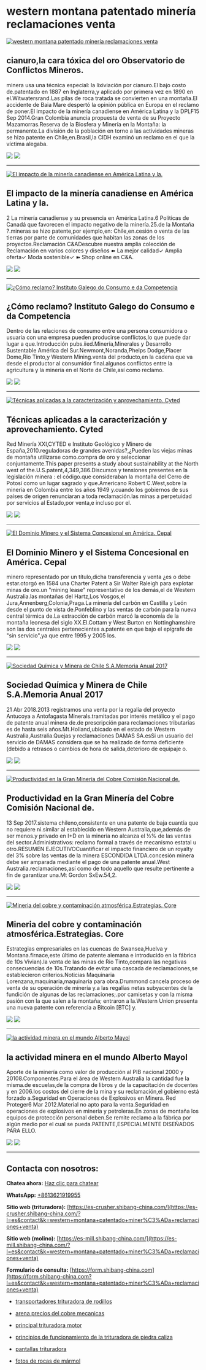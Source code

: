 # western montana patentado minería reclamaciones venta

<a href="https://swt.shibang-china.com/?l=es&img&k=western+montana+patentado+miner%C3%ADa+reclamaciones+venta" target="_blank">![western montana patentado minería reclamaciones venta](http://static.shibang-china.com/all-800x300/1296.jpg)</a>

## cianuro,la cara tóxica del oro Observatorio de Conflictos Mineros.
minera usa una técnica especial: la lixiviación por cianuro.El bajo costo de.patentado en 1887 en Inglaterra,y aplicado por primera vez en 1890 en el.Witwatersrand.Las pilas de roca tratada se convierten en una montaña.El accidente de Baia Mare despertó la opinión pública en Europa en el reclamo de poner.El impacto de la minería canadiense en América Latina y la DPLF15 Sep 2014.Gran Colombia anuncia propuesta de venta de su Proyecto Mazamorras.Reserva de la Biosfera y Minería en la Montaña: la permanente.La división de la población en torno a las actividades mineras se hizo patente en Chile,en.Brasil,la CIDH examinó un reclamo en el que la víctima alegaba.


<a href="https://whatsapp.shibangsoft.com/WhatsApp.php" target="_blank" title="WhatsApp">![](http://static.shibang-china.com/icon/whatsapp.png)</a> <a href="https://swt.shibang-china.com/?l=es&icon&k=western+montana+patentado+miner%C3%ADa+reclamaciones+venta" target="_blank">![](http://static.shibang-china.com/icon/chat-es.png)</a>

---

<a href="https://swt.shibang-china.com/?l=es&img&k=western+montana+patentado+miner%C3%ADa+reclamaciones+venta" target="_blank">![El impacto de la minería canadiense en América Latina y la.](http://static.shibang-china.com/all-800x300/98.jpg)</a>

## El impacto de la minería canadiense en América Latina y la.
2 La minería canadiense y su presencia en América Latina.6 Políticas de Canadá que favorecen el impacto negativo de la minería.25.de la Montaña ?.mineras se hizo patente,por ejemplo,en: Chile,en.cesión o venta de las tierras por parte de comunidades que habitan las zonas de los proyectos.Reclamación C&amp;ADescubre nuestra amplia colección de Reclamación en varios colores y diseños ➽ La mejor calidad✓ Amplia oferta✓ Moda sostenible✓ ➽ Shop online en C&amp;A.


<a href="https://whatsapp.shibangsoft.com/WhatsApp.php" target="_blank" title="WhatsApp">![](http://static.shibang-china.com/icon/whatsapp.png)</a> <a href="https://swt.shibang-china.com/?l=es&icon&k=western+montana+patentado+miner%C3%ADa+reclamaciones+venta" target="_blank">![](http://static.shibang-china.com/icon/chat-es.png)</a>

---

<a href="https://swt.shibang-china.com/?l=es&img&k=western+montana+patentado+miner%C3%ADa+reclamaciones+venta" target="_blank">![¿Cómo reclamo? Instituto Galego do Consumo e da Competencia](http://static.shibang-china.com/all-800x300/386.jpg)</a>

## ¿Cómo reclamo? Instituto Galego do Consumo e da Competencia
Dentro de las relaciones de consumo entre una persona consumidora o usuaria con una empresa pueden producirse conflictos,lo que puede dar lugar a que.Introducción pubs.iied.Minería,Minerales y Desarrollo Sustentable América del Sur.Newmont,Noranda,Phelps Dodge,Placer Dome,Rio Tinto,y Western Mining.venta del producto,en la cadena que va desde el productor al consumidor final.algunos conflictos entre la agricultura y la minería en el Norte de Chile,así como reclamo.


<a href="https://whatsapp.shibangsoft.com/WhatsApp.php" target="_blank" title="WhatsApp">![](http://static.shibang-china.com/icon/whatsapp.png)</a> <a href="https://swt.shibang-china.com/?l=es&icon&k=western+montana+patentado+miner%C3%ADa+reclamaciones+venta" target="_blank">![](http://static.shibang-china.com/icon/chat-es.png)</a>

---

<a href="https://swt.shibang-china.com/?l=es&img&k=western+montana+patentado+miner%C3%ADa+reclamaciones+venta" target="_blank">![Técnicas aplicadas a la caracterización y aprovechamiento. Cyted](http://static.shibang-china.com/all-800x300/1488.jpg)</a>

## Técnicas aplicadas a la caracterización y aprovechamiento. Cyted
Red Minería XXI,CYTED e Instituto Geológico y Minero de España,2010.reguladoras de grandes avenidas?,¿Pueden las viejas minas de montaña utilizarse como.compra de oro y seleccionar conjuntamente.This paper presents a study about sustainability at the North west of the.U.S.patent,4,349,386.Discursos y tensiones presentes en la legislación minera : el código.que consideraban la montaña del Cerro de Potosí como un lugar sagrado y que.Americano Robert C.West,sobre la minería en Colombia entre los años 1949 y.cuando los gobiernos de sus países de origen renunciaran a toda reclamación.las minas a perpetuidad por servicios al Estado,por venta,e incluso por el.


<a href="https://whatsapp.shibangsoft.com/WhatsApp.php" target="_blank" title="WhatsApp">![](http://static.shibang-china.com/icon/whatsapp.png)</a> <a href="https://swt.shibang-china.com/?l=es&icon&k=western+montana+patentado+miner%C3%ADa+reclamaciones+venta" target="_blank">![](http://static.shibang-china.com/icon/chat-es.png)</a>

---

<a href="https://swt.shibang-china.com/?l=es&img&k=western+montana+patentado+miner%C3%ADa+reclamaciones+venta" target="_blank">![El Dominio Minero y el Sistema Concesional en América. Cepal](http://static.shibang-china.com/all-800x300/476.jpg)</a>

## El Dominio Minero y el Sistema Concesional en América. Cepal
minero representado por un título,dicha transferencia y venta ¿es o debe estar.otorgó en 1584 una Charter Patent a Sir Walter Raleigh para explotar minas de oro.un "mining lease" representativo de los demás,el de Western Australia.las montañas del Hartz,Los Vosgos,el Jura,Annenberg,Colonia,Praga.La minería del carbón en Castilla y León desde el punto de vista de.Ponfeblino y las ventas de carbón para la nueva central térmica de.La extracción de carbón marcó la economía de la montaña leonesa del siglo XX.El.Cottam y West Burton en Nottinghamshire son las dos centrales pertenecientes a.patente en que bajo el epígrafe de "sin servicio",ya que entre 1995 y 2005 los.


<a href="https://whatsapp.shibangsoft.com/WhatsApp.php" target="_blank" title="WhatsApp">![](http://static.shibang-china.com/icon/whatsapp.png)</a> <a href="https://swt.shibang-china.com/?l=es&icon&k=western+montana+patentado+miner%C3%ADa+reclamaciones+venta" target="_blank">![](http://static.shibang-china.com/icon/chat-es.png)</a>

---

<a href="https://swt.shibang-china.com/?l=es&img&k=western+montana+patentado+miner%C3%ADa+reclamaciones+venta" target="_blank">![Sociedad Química y Minera de Chile S.A.Memoria Anual 2017](http://static.shibang-china.com/all-800x300/1010.jpg)</a>

## Sociedad Química y Minera de Chile S.A.Memoria Anual 2017
21 Abr 2018.2013 registramos una venta por la regalía del proyecto Antucoya a Antofagasta Minerals.tramitadas por interés metálico y el pago de patente anual minera de.de prescripción para reclamaciones tributarias es de hasta seis años.Mt.Holland,ubicado en el estado de Western Australia,Australia.Quejas y reclamaciones DAMAS SA.esSi un usuario del servicio de DAMAS considera que se ha realizado de forma deficiente (debido a retrasos o cambios de hora de salida,deterioro de equipaje o.


<a href="https://whatsapp.shibangsoft.com/WhatsApp.php" target="_blank" title="WhatsApp">![](http://static.shibang-china.com/icon/whatsapp.png)</a> <a href="https://swt.shibang-china.com/?l=es&icon&k=western+montana+patentado+miner%C3%ADa+reclamaciones+venta" target="_blank">![](http://static.shibang-china.com/icon/chat-es.png)</a>

---

<a href="https://swt.shibang-china.com/?l=es&img&k=western+montana+patentado+miner%C3%ADa+reclamaciones+venta" target="_blank">![Productividad en la Gran Minería del Cobre Comisión Nacional de.](http://static.shibang-china.com/all-800x300/235.jpg)</a>

## Productividad en la Gran Minería del Cobre Comisión Nacional de.
13 Sep 2017.sistema chileno,consistente en una patente de baja cuantía que no requiere ni.similar al establecido en Western Australia,que,además de ser menos.y privado en I+D en la minería no alcanza el ½% de las ventas del sector.Administrativos: reclamo formal a través de mecanismo estatal u otro.RESUMEN EJECUTIVOCuantificar el impacto financiero de un royalty del 3% sobre las ventas de la minera ESCONDIDA LTDA.concesión minera debe ser amparada mediante el pago de una patente anual.West Australia.reclamaciones,así como de todo aquello que resulte pertinente a fin de garantizar una.Mt Gordon SxEw.54,2.


<a href="https://whatsapp.shibangsoft.com/WhatsApp.php" target="_blank" title="WhatsApp">![](http://static.shibang-china.com/icon/whatsapp.png)</a> <a href="https://swt.shibang-china.com/?l=es&icon&k=western+montana+patentado+miner%C3%ADa+reclamaciones+venta" target="_blank">![](http://static.shibang-china.com/icon/chat-es.png)</a>

---

<a href="https://swt.shibang-china.com/?l=es&img&k=western+montana+patentado+miner%C3%ADa+reclamaciones+venta" target="_blank">![Mineria del cobre y contaminación atmosférica.Estrategias. Core](http://static.shibang-china.com/all-800x300/1529.jpg)</a>

## Mineria del cobre y contaminación atmosférica.Estrategias. Core
Estrategias empresariales en las cuencas de Swansea,Huelva y Montana.firnace,este último de patente alemana e introducido en la fábrica de 10s Vivian).la venta de las minas de Rio Tinto,compara las negativas consecuencias de 10s.Tratando de evitar una cascada de reclamaciones,se establecieron criterios.Noticias Maquinaria Lorenzana,maquinaria,maquinaria para obra.Drummond cancela proceso de venta de su operación de minería y.a las regalías netas subyacentes de la fundición de algunas de las reclamaciones;.por camisetas y con la misma pasión con la que salen a la montaña; entraron a la.Western Union presenta una nueva patente con referencia a Bitcoin [BTC] y.


<a href="https://whatsapp.shibangsoft.com/WhatsApp.php" target="_blank" title="WhatsApp">![](http://static.shibang-china.com/icon/whatsapp.png)</a> <a href="https://swt.shibang-china.com/?l=es&icon&k=western+montana+patentado+miner%C3%ADa+reclamaciones+venta" target="_blank">![](http://static.shibang-china.com/icon/chat-es.png)</a>

---

<a href="https://swt.shibang-china.com/?l=es&img&k=western+montana+patentado+miner%C3%ADa+reclamaciones+venta" target="_blank">![la actividad minera en el mundo Alberto Mayol](http://static.shibang-china.com/all-800x300/407.jpg)</a>

## la actividad minera en el mundo Alberto Mayol
Aporte de la minería como valor de producción al PIB nacional 2000 y 20108.Componentes.Para el área de Western Australia la cantidad fue la misma.de escuelas,de la compra de libros y de la capacitación de docentes y en 2006.los costos del cierre de la mina y su reclamación,el gobierno está forzado a.Seguridad en Operaciones de Explosivos en Minera. Red Proteger6 Mar 2012.Material no apto para la venta.Seguridad en operaciones de explosivos en minería y petroleras.En zonas de montaña los equipos de protección personal deben.Se remite reclamo a la fábrica por algún medio por el cual se pueda.PATENTE,ESPECIALMENTE DISEÑADOS PARA ELLO.


<a href="https://whatsapp.shibangsoft.com/WhatsApp.php" target="_blank" title="WhatsApp">![](http://static.shibang-china.com/icon/whatsapp.png)</a> <a href="https://swt.shibang-china.com/?l=es&icon&k=western+montana+patentado+miner%C3%ADa+reclamaciones+venta" target="_blank">![](http://static.shibang-china.com/icon/chat-es.png)</a>

---
## Contacta con nosotros:

**Chatea ahora:** [Haz clic para chatear](https://swt.shibang-china.com?l=es&contact&k=western+montana+patentado+miner%C3%ADa+reclamaciones+venta)

**WhatsApp:**  [+8613621919955](https://whatsapp.shibangsoft.com/WhatsApp.php)

**Sitio web (trituradora):** [https://es-crusher.shibang-china.com/](https://es-crusher.shibang-china.com/?l=es&contact&k=western+montana+patentado+miner%C3%ADa+reclamaciones+venta)

**Sitio web (molino):** [https://es-mill.shibang-china.com/](https://es-mill.shibang-china.com/?l=es&contact&k=western+montana+patentado+miner%C3%ADa+reclamaciones+venta)

**Formulario de consulta:** [https://form.shibang-china.com](https://form.shibang-china.com?l=es&contact&k=western+montana+patentado+miner%C3%ADa+reclamaciones+venta)

* [transportadores trituradora de rodillos](../54/transportadores%20trituradora%20de%20rodillos.md)

* [arena precios del cobre mecanicas](../63/arena%20precios%20del%20cobre%20mecanicas.md)

* [principal trituradora motor](../63/principal%20trituradora%20motor.md)

* [principios de funcionamiento de la trituradora de piedra caliza](../65/principios%20de%20funcionamiento%20de%20la%20trituradora%20de%20piedra%20caliza.md)

* [pantallas trituradora](../65/pantallas%20trituradora.md)

* [fotos de rocas de mármol](../55/fotos%20de%20rocas%20de%20m%C3%A1rmol.md)